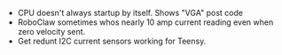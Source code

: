 * CPU doesn't always startup by itself. Shows "VGA" post code
* RoboClaw sometimes whos nearly 10 amp current reading even when zero velocity sent.
* Get redunt I2C current sensors working for Teensy.
  
